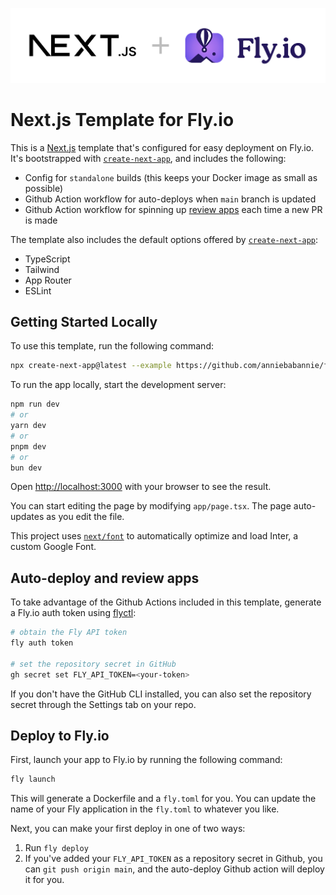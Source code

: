 ![Next.js + Fly.io logos](nextjs-flyio2.png)

# Next.js Template for Fly.io
This is a [Next.js](https://nextjs.org/) template that's configured for easy deployment on Fly.io. It's bootstrapped with [`create-next-app`](https://github.com/vercel/next.js/tree/canary/packages/create-next-app), and includes the following:

- Config for `standalone` builds (this keeps your Docker image as small as possible)
- Github Action workflow for auto-deploys when `main` branch is updated
- Github Action workflow for spinning up [review apps](https://fly.io/docs/blueprints/review-apps-guide/) each time a new PR is made

The template also includes the default options offered by [`create-next-app`](https://github.com/vercel/next.js/tree/canary/packages/create-next-app):

- TypeScript
- Tailwind
- App Router
- ESLint


## Getting Started Locally

To use this template, run the following command:

```bash
npx create-next-app@latest --example https://github.com/anniebabannie/fly-nextjs-template <your-app-name>
```

To run the app locally, start the development server:

```bash
npm run dev
# or
yarn dev
# or
pnpm dev
# or
bun dev
```

Open [http://localhost:3000](http://localhost:3000) with your browser to see the result.

You can start editing the page by modifying `app/page.tsx`. The page auto-updates as you edit the file.

This project uses [`next/font`](https://nextjs.org/docs/basic-features/font-optimization) to automatically optimize and load Inter, a custom Google Font.

## Auto-deploy and review apps

To take advantage of the Github Actions included in this template, generate a Fly.io auth token using [flyctl](https://fly.io/docs/hands-on/install-flyctl/):


```bash
# obtain the Fly API token
fly auth token

# set the repository secret in GitHub
gh secret set FLY_API_TOKEN=<your-token>
```

If you don't have the GitHub CLI installed, you can also set the repository secret through the Settings tab on your repo.

## Deploy to Fly.io

First, launch your app to Fly.io by running the following command:

```cmd
fly launch
```

This will generate a Dockerfile and a `fly.toml` for you. You can update the name of your Fly application in the `fly.toml` to whatever you like.

Next, you can make your first deploy in one of two ways:

1. Run `fly deploy`
2. If you've added your `FLY_API_TOKEN` as a repository secret in Github, you can `git push origin main`, and the auto-deploy Github action will deploy it for you.